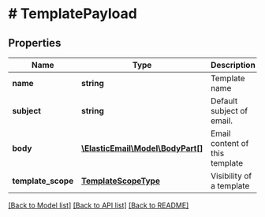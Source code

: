 # # TemplatePayload

## Properties

Name | Type | Description | Notes
------------ | ------------- | ------------- | -------------
**name** | **string** | Template name | [optional]
**subject** | **string** | Default subject of email. | [optional]
**body** | [**\ElasticEmail\Model\BodyPart[]**](BodyPart.md) | Email content of this template | [optional]
**template_scope** | [**TemplateScopeType**](TemplateScopeType.md) | Visibility of a template | [optional]

[[Back to Model list]](../../README.md#models) [[Back to API list]](../../README.md#endpoints) [[Back to README]](../../README.md)
